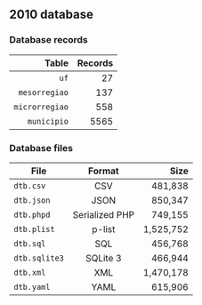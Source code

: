 ## 2010 database

### Database records

| Table          | Records |
| --------------:| -------:|
| `uf`           |      27 |
| `mesorregiao`  |     137 |
| `microrregiao` |     558 |
| `municipio`    |    5565 |

### Database files

| File          | Format         | Size      |
| ------------- |:--------------:| ---------:|
| `dtb.csv`     | CSV            |   481,838 |
| `dtb.json`    | JSON           |   850,347 |
| `dtb.phpd`    | Serialized PHP |   749,155 |
| `dtb.plist`   | p-list         | 1,525,752 |
| `dtb.sql`     | SQL            |   456,768 |
| `dtb.sqlite3` | SQLite 3       |   466,944 |
| `dtb.xml`     | XML            | 1,470,178 |
| `dtb.yaml`    | YAML           |   615,906 |
